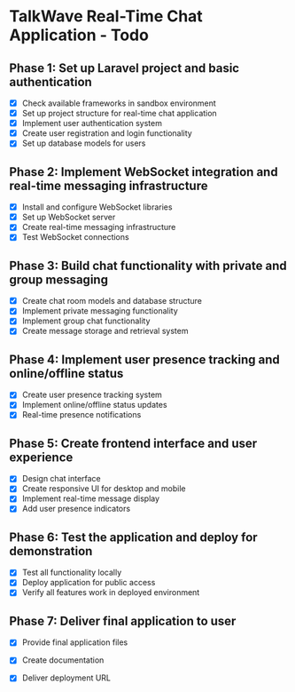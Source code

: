 # TalkWave Real-Time Chat Application - Todo

## Phase 1: Set up Laravel project and basic authentication
- [x] Check available frameworks in sandbox environment
- [x] Set up project structure for real-time chat application
- [x] Implement user authentication system
- [x] Create user registration and login functionality
- [x] Set up database models for users

## Phase 2: Implement WebSocket integration and real-time messaging infrastructure
- [x] Install and configure WebSocket libraries
- [x] Set up WebSocket server
- [x] Create real-time messaging infrastructure
- [x] Test WebSocket connections

## Phase 3: Build chat functionality with private and group messaging
- [x] Create chat room models and database structure
- [x] Implement private messaging functionality
- [x] Implement group chat functionality
- [x] Create message storage and retrieval system

## Phase 4: Implement user presence tracking and online/offline status
- [x] Create user presence tracking system
- [x] Implement online/offline status updates
- [x] Real-time presence notifications

## Phase 5: Create frontend interface and user experience
- [x] Design chat interface
- [x] Create responsive UI for desktop and mobile
- [x] Implement real-time message display
- [x] Add user presence indicators

## Phase 6: Test the application and deploy for demonstration
- [x] Test all functionality locally
- [x] Deploy application for public access
- [x] Verify all features work in deployed environment

## Phase 7: Deliver final application to user
- [x] Provide final application files
- [x] Create documentation
- [x] Deliver deployment URL

